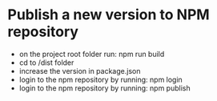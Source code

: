 # Publish a new version to NPM repository
- on the project root folder run: npm run build
- cd to /dist folder
- increase the version in package.json
- login to the npm repository by running: npm login
- login to the npm repository by running: npm publish